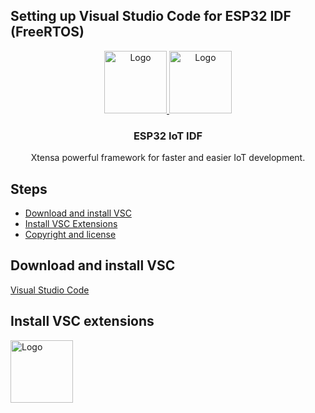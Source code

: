 ## Setting up Visual Studio Code for ESP32 IDF (FreeRTOS)


<p align="center">
  <a href="https://getbootstrap.com/">
    <img src="https://www.espressif.com/sites/all/themes/espressif/logo.png" alt="Logo" height=100 ><span width=50></span>
    <img src="https://code.visualstudio.com/assets/images/windows-logo.png" alt="Logo" width=100 >
  </a>

  <h3 align="center">ESP32 IoT IDF</h3>

  <p align="center">
    Xtensa powerful framework for faster and easier IoT development.
  </p>
</p>

## Steps

- [Download and install VSC](#Download-and-install-VSC)
- [Install VSC Extensions](#Install-VSC-extensions)
- [Copyright and license](#copyright-and-license)

## Download and install VSC

<a href="https://code.visualstudio.com/"><span>Visual Studio Code</span></a>

## Install VSC extensions

<img src="https:/github.com/Deous/VSC-Guide-for-esp32/img0.jpg" alt="Logo" width=100 >

